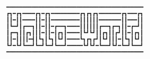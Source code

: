 ━━━━━━━━━━━━━━━━━━━━━━━━━━━━━━━━━━━━━━━━━━━
┏┓━┏┓━━━━┏┓━┏┓━━━━━━━━━┏┓┏┓┏┓━━━━━━━┏┓━━━┏┓
┃┃━┃┃━━━━┃┃━┃┃━━━━━━━━━┃┃┃┃┃┃━━━━━━━┃┃━━━┃┃
┃┗━┛┃┏━━┓┃┃━┃┃━┏━━┓━━━━┃┃┃┃┃┃┏━━┓┏━┓┃┃━┏━┛┃
┃┏━┓┃┃┏┓┃┃┃━┃┃━┃┏┓┃━━━━┃┗┛┗┛┃┃┏┓┃┃┏┛┃┃━┃┏┓┃
┃┃━┃┃┃┃━┫┃┗┓┃┗┓┃┗┛┃━━━━┗┓┏┓┏┛┃┗┛┃┃┃━┃┗┓┃┗┛┃
┗┛━┗┛┗━━┛┗━┛┗━┛┗━━┛━━━━━┗┛┗┛━┗━━┛┗┛━┗━┛┗━━┛
━━━━━━━━━━━━━━━━━━━━━━━━━━━━━━━━━━━━━━━━━━━
